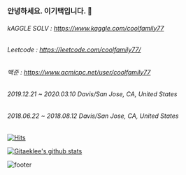 ### 안녕하세요. 이기택입니다. 👋

###### kAGGLE SOLV : https://www.kaggle.com/coolfamily77
###### Leetcode : https://leetcode.com/coolfamily77/
###### 백준 : https://www.acmicpc.net/user/coolfamily77

###### 2019.12.21 ~ 2020.03.10 Davis/San Jose, CA, United States 
###### 2018.06.22 ~ 2018.08.12 Davis/San Jose, CA, United States

[![Hits](https://hits.seeyoufarm.com/api/count/incr/badge.svg?url=https%3A%2F%2Fgithub.com%2FLeeGitaek)](https://hits.seeyoufarm.com)

<!--
**LeeGitaek/LeeGitaek** is a ✨ _special_ ✨ repository because its `README.md` (this file) appears on your GitHub profile.

Here are some ideas to get you started:

- 🔭 I’m currently working on ...
- 🌱 I’m currently learning ...
- 👯 I’m looking to collaborate on ...
- 🤔 I’m looking for help with ...
- 💬 Ask me about ...
- 📫 How to reach me: ...
- 😄 Pronouns: ...
- ⚡ Fun fact: ...
-->
[![Gitaeklee's github stats](https://github-readme-stats.vercel.app/api?username=LeeGitaek)](https://github.com/anuraghazra/github-readme-stats)

![footer](https://capsule-render.vercel.app/api?type=wave&color=F05138&height=150&section=footer&text=Swift&fontSize=60&animation=fadeIn&fontColor=FFFFFF&fontAlign=61)
